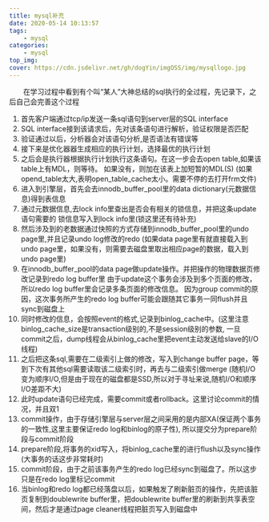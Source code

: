```yaml
---
title: mysql补充
date: 2020-05-14 10:13:57
tags:
    - mysql
categories:
    - mysql
top_img:
cover: https://cdn.jsdelivr.net/gh/dogYin/imgOSS/img/mysqllogo.jpg
---
```


　　在学习过程中看到有个叫“某人”大神总结的sql执行的全过程，先记录下，之后自己会完善这个过程

1. 首先客户端通过tcp/ip发送一条sql语句到server层的SQL interface
2. SQL interface接到该请求后，先对该条语句进行解析，验证权限是否匹配
3. 验证通过以后，分析器会对该语句分析,是否语法有错误等
4. 接下来是优化器器生成相应的执行计划，选择最优的执行计划
5. 之后会是执行器根据执行计划执行这条语句。在这一步会去open table,如果该table上有MDL，则等待。
如果没有，则加在该表上加短暂的MDL(S)
(如果opend_table太大,表明open_table_cache太小。需要不停的去打开frm文件)
6. 进入到引擎层，首先会去innodb_buffer_pool里的data dictionary(元数据信息)得到表信息
7. 通过元数据信息,去lock info里查出是否会有相关的锁信息，并把这条update语句需要的
锁信息写入到lock info里(锁这里还有待补充)
8. 然后涉及到的老数据通过快照的方式存储到innodb_buffer_pool里的undo page里,并且记录undo log修改的redo
(如果data page里有就直接载入到undo page里，如果没有，则需要去磁盘里取出相应page的数据，载入到undo page里)
9. 在innodb_buffer_pool的data page做update操作。并把操作的物理数据页修改记录到redo log buffer里
由于update这个事务会涉及到多个页面的修改，所以redo log buffer里会记录多条页面的修改信息。
因为group commit的原因，这次事务所产生的redo log buffer可能会跟随其它事务一同flush并且sync到磁盘上
10. 同时修改的信息，会按照event的格式,记录到binlog_cache中。(这里注意binlog_cache_size是transaction级别的,不是session级别的参数,
一旦commit之后，dump线程会从binlog_cache里把event主动发送给slave的I/O线程)
11. 之后把这条sql,需要在二级索引上做的修改，写入到change buffer page，等到下次有其他sql需要读取该二级索引时，再去与二级索引做merge
(随机I/O变为顺序I/O,但是由于现在的磁盘都是SSD,所以对于寻址来说,随机I/O和顺序I/O差距不大)
12. 此时update语句已经完成，需要commit或者rollback。这里讨论commit的情况，并且双1
13. commit操作，由于存储引擎层与server层之间采用的是内部XA(保证两个事务的一致性,这里主要保证redo log和binlog的原子性),
所以提交分为prepare阶段与commit阶段
14. prepare阶段,将事务的xid写入，将binlog_cache里的进行flush以及sync操作(大事务的话这步非常耗时)
15. commit阶段，由于之前该事务产生的redo log已经sync到磁盘了。所以这步只是在redo log里标记commit
16. 当binlog和redo log都已经落盘以后，如果触发了刷新脏页的操作，先把该脏页复制到doublewrite buffer里，把doublewrite buffer里的刷新到共享表空间，然后才是通过page cleaner线程把脏页写入到磁盘中
